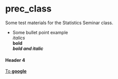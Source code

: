 # prec_class
Some test materials for the Statistics Seminar class.
- Some bullet point example  
_italics_  
**bold**  
**_bold and italic_**  
#### Header 4
[To **google**](https://www.google.com)
